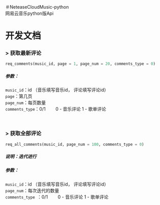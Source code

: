 ＃NeteaseCloudMusic-python
<br />
网易云音乐python版Api

# 开发文档
[^_^]:
	### > 获取精彩评论
	```python
	req_hotComment(music_id)
	```
	##### 参数：
	`music_id`：音乐id
	##### 返回数据格式：
	```python

	```


### > 获取最新评论
```python
req_comments(music_id, page = 1, page_num = 20, comments_type = 0)
```
##### 参数：
`music_id`：id   （音乐填写音乐id， 评论填写评论id）<br>
`page`：第几页<br>
`page_num`：每页数量<br>
`comments_type`：0/1&nbsp;&nbsp;&nbsp;&nbsp;&nbsp;&nbsp;&nbsp; 0 - 音乐评论     1 - 歌单评论<br>

<br>

### > 获取全部评论
```python
req_all_comments(music_id, page_num = 100, comments_type = 0)
```
##### 说明：迭代进行
##### 参数：
`music_id`：id    （音乐填写音乐id， 评论填写评论id）<br>
`page_num`：每次迭代的数量<br>
`comments_type `：0/1&nbsp;&nbsp;&nbsp;&nbsp;&nbsp;&nbsp;&nbsp; 0 - 音乐评论     1 - 歌单评论<br>
